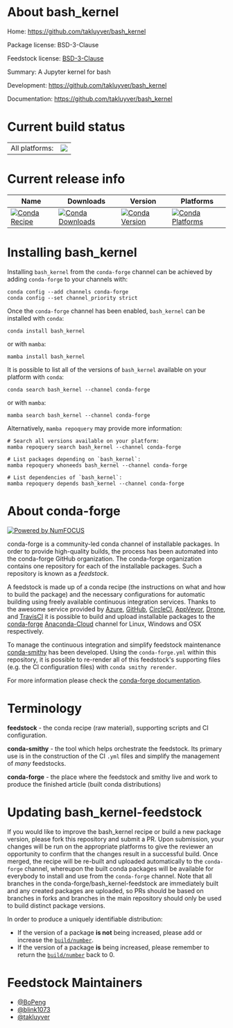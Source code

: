 About bash_kernel
=================

Home: https://github.com/takluyver/bash_kernel

Package license: BSD-3-Clause

Feedstock license: [BSD-3-Clause](https://github.com/conda-forge/bash_kernel-feedstock/blob/main/LICENSE.txt)

Summary: A Jupyter kernel for bash

Development: https://github.com/takluyver/bash_kernel

Documentation: https://github.com/takluyver/bash_kernel

Current build status
====================


<table><tr><td>All platforms:</td>
    <td>
      <a href="https://dev.azure.com/conda-forge/feedstock-builds/_build/latest?definitionId=7716&branchName=main">
        <img src="https://dev.azure.com/conda-forge/feedstock-builds/_apis/build/status/bash_kernel-feedstock?branchName=main">
      </a>
    </td>
  </tr>
</table>

Current release info
====================

| Name | Downloads | Version | Platforms |
| --- | --- | --- | --- |
| [![Conda Recipe](https://img.shields.io/badge/recipe-bash_kernel-green.svg)](https://anaconda.org/conda-forge/bash_kernel) | [![Conda Downloads](https://img.shields.io/conda/dn/conda-forge/bash_kernel.svg)](https://anaconda.org/conda-forge/bash_kernel) | [![Conda Version](https://img.shields.io/conda/vn/conda-forge/bash_kernel.svg)](https://anaconda.org/conda-forge/bash_kernel) | [![Conda Platforms](https://img.shields.io/conda/pn/conda-forge/bash_kernel.svg)](https://anaconda.org/conda-forge/bash_kernel) |

Installing bash_kernel
======================

Installing `bash_kernel` from the `conda-forge` channel can be achieved by adding `conda-forge` to your channels with:

```
conda config --add channels conda-forge
conda config --set channel_priority strict
```

Once the `conda-forge` channel has been enabled, `bash_kernel` can be installed with `conda`:

```
conda install bash_kernel
```

or with `mamba`:

```
mamba install bash_kernel
```

It is possible to list all of the versions of `bash_kernel` available on your platform with `conda`:

```
conda search bash_kernel --channel conda-forge
```

or with `mamba`:

```
mamba search bash_kernel --channel conda-forge
```

Alternatively, `mamba repoquery` may provide more information:

```
# Search all versions available on your platform:
mamba repoquery search bash_kernel --channel conda-forge

# List packages depending on `bash_kernel`:
mamba repoquery whoneeds bash_kernel --channel conda-forge

# List dependencies of `bash_kernel`:
mamba repoquery depends bash_kernel --channel conda-forge
```


About conda-forge
=================

[![Powered by
NumFOCUS](https://img.shields.io/badge/powered%20by-NumFOCUS-orange.svg?style=flat&colorA=E1523D&colorB=007D8A)](https://numfocus.org)

conda-forge is a community-led conda channel of installable packages.
In order to provide high-quality builds, the process has been automated into the
conda-forge GitHub organization. The conda-forge organization contains one repository
for each of the installable packages. Such a repository is known as a *feedstock*.

A feedstock is made up of a conda recipe (the instructions on what and how to build
the package) and the necessary configurations for automatic building using freely
available continuous integration services. Thanks to the awesome service provided by
[Azure](https://azure.microsoft.com/en-us/services/devops/), [GitHub](https://github.com/),
[CircleCI](https://circleci.com/), [AppVeyor](https://www.appveyor.com/),
[Drone](https://cloud.drone.io/welcome), and [TravisCI](https://travis-ci.com/)
it is possible to build and upload installable packages to the
[conda-forge](https://anaconda.org/conda-forge) [Anaconda-Cloud](https://anaconda.org/)
channel for Linux, Windows and OSX respectively.

To manage the continuous integration and simplify feedstock maintenance
[conda-smithy](https://github.com/conda-forge/conda-smithy) has been developed.
Using the ``conda-forge.yml`` within this repository, it is possible to re-render all of
this feedstock's supporting files (e.g. the CI configuration files) with ``conda smithy rerender``.

For more information please check the [conda-forge documentation](https://conda-forge.org/docs/).

Terminology
===========

**feedstock** - the conda recipe (raw material), supporting scripts and CI configuration.

**conda-smithy** - the tool which helps orchestrate the feedstock.
                   Its primary use is in the construction of the CI ``.yml`` files
                   and simplify the management of *many* feedstocks.

**conda-forge** - the place where the feedstock and smithy live and work to
                  produce the finished article (built conda distributions)


Updating bash_kernel-feedstock
==============================

If you would like to improve the bash_kernel recipe or build a new
package version, please fork this repository and submit a PR. Upon submission,
your changes will be run on the appropriate platforms to give the reviewer an
opportunity to confirm that the changes result in a successful build. Once
merged, the recipe will be re-built and uploaded automatically to the
`conda-forge` channel, whereupon the built conda packages will be available for
everybody to install and use from the `conda-forge` channel.
Note that all branches in the conda-forge/bash_kernel-feedstock are
immediately built and any created packages are uploaded, so PRs should be based
on branches in forks and branches in the main repository should only be used to
build distinct package versions.

In order to produce a uniquely identifiable distribution:
 * If the version of a package **is not** being increased, please add or increase
   the [``build/number``](https://docs.conda.io/projects/conda-build/en/latest/resources/define-metadata.html#build-number-and-string).
 * If the version of a package **is** being increased, please remember to return
   the [``build/number``](https://docs.conda.io/projects/conda-build/en/latest/resources/define-metadata.html#build-number-and-string)
   back to 0.

Feedstock Maintainers
=====================

* [@BoPeng](https://github.com/BoPeng/)
* [@blink1073](https://github.com/blink1073/)
* [@takluyver](https://github.com/takluyver/)

